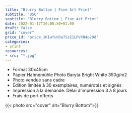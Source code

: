 ```yaml
---
title: "Blurry Bottom | Fine Art Print"
subtitle: "85€"
seotitle: "Blurry Bottom | Fine Art Print"
date: 2022-01-17T10:00:50+01:00
draft: false
grid: "cover"
price_id: "price_1KIwYuH3a7SzE1LPVXN4p29d"
categories:
- print
resources:
- src: "*.jpg"
---
```



* Format 30x45cm
* Papier Hahnemühle Photo Baryta Bright White 350g/m2
* Photo vendue sans cadre
* Édition limitée à 30 exemplaires, numérotés et signés
* Impression à la demande. Délai d'impression 3 à 8 jours
* Frais de port offerts

{{< photo src="cover" alt="Blurry Bottom">}}
